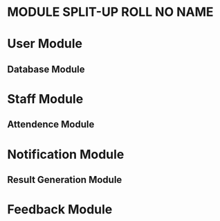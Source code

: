 # MODULE SPLIT-UP                   ROLL NO                            NAME

# User Module                      
## Database Module

# Staff Module
## Attendence Module

# Notification Module
## Result Generation Module

# Feedback Module


